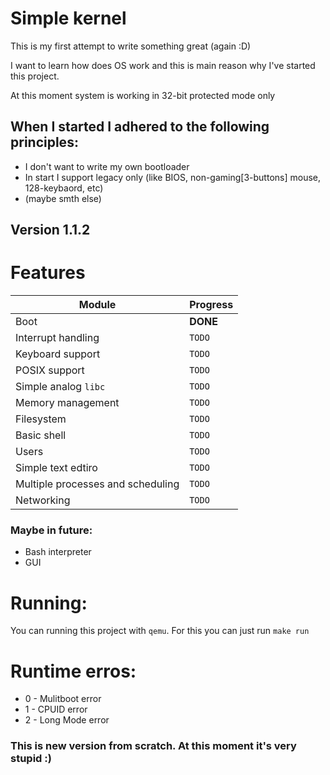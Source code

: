 # Simple kernel 
This is my first attempt to write something great (again :D)

I want to learn how does OS work and this is main reason why I've started this project.

At this moment system is working in 32-bit protected mode only

When I started I adhered to the following principles:
---
* I don't want to write my own bootloader
* In start I support legacy only (like BIOS, non-gaming[3-buttons] mouse, 128-keybaord, etc)
* (maybe smth else)

## Version 1.1.2

Features
===
| Module                            | Progress      |
|-----------------------------------|---------------|
| Boot                              | **DONE**      |
| Interrupt handling                | `TODO`        |
| Keyboard support                  | `TODO`        |
| POSIX support                     | `TODO`        |
| Simple analog `libc`              | `TODO`        |
| Memory management                 | `TODO`        |
| Filesystem                        | `TODO`        |
| Basic shell                       | `TODO`        |
| Users                             | `TODO`        |
| Simple text edtiro                | `TODO`        |
| Multiple processes and scheduling | `TODO`        |
| Networking                        | `TODO`        |

### Maybe in future:
* Bash interpreter
* GUI

# Running:
You can running this project with `qemu`. For this you can just run `make run`

# Runtime erros:
* 0 - Mulitboot error
* 1 - CPUID error
* 2 - Long Mode error

### This is new version from scratch. At this moment it's very stupid :)
